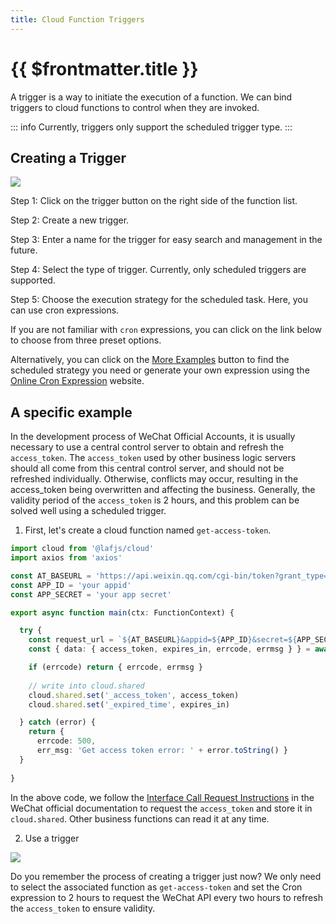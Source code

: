 ```yaml
---
title: Cloud Function Triggers
---
```


# {{ $frontmatter.title }}

A trigger is a way to initiate the execution of a function. We can bind triggers to cloud functions to control when they are invoked.

::: info
Currently, triggers only support the scheduled trigger type.
:::

## Creating a Trigger

![](/doc-images/create-injector.png)

Step 1: Click on the trigger button on the right side of the function list.

Step 2: Create a new trigger.

Step 3: Enter a name for the trigger for easy search and management in the future.

Step 4: Select the type of trigger. Currently, only scheduled triggers are supported.

Step 5: Choose the execution strategy for the scheduled task. Here, you can use cron expressions.

If you are not familiar with `cron` expressions, you can click on the link below to choose from three preset options.

Alternatively, you can click on the [More Examples](https://crontab.guru/examples.html) button to find the scheduled strategy you need or generate your own expression using the [Online Cron Expression](http://cron.ciding.cc/) website.

## A specific example

In the development process of WeChat Official Accounts, it is usually necessary to use a central control server to obtain and refresh the `access_token`. The `access_token` used by other business logic servers should all come from this central control server, and should not be refreshed individually. Otherwise, conflicts may occur, resulting in the access_token being overwritten and affecting the business.
Generally, the validity period of the `access_token` is 2 hours, and this problem can be solved well using a scheduled trigger.

1. First, let's create a cloud function named `get-access-token`.

```typescript
import cloud from '@lafjs/cloud'
import axios from 'axios'

const AT_BASEURL = 'https://api.weixin.qq.com/cgi-bin/token?grant_type=client_credential'
const APP_ID = 'your appid'
const APP_SECRET = 'your app secret'

export async function main(ctx: FunctionContext) {

  try {
    const request_url = `${AT_BASEURL}&appid=${APP_ID}&secret=${APP_SECRET}`
    const { data: { access_token, expires_in, errcode, errmsg } } = await axios.get(request_url)

    if (errcode) return { errcode, errmsg }
    
    // write into cloud.shared
    cloud.shared.set('_access_token', access_token)
    cloud.shared.set('_expired_time', expires_in)

  } catch (error) {
    return { 
      errcode: 500,
      err_msg: 'Get access token error: ' + error.toString() }
  }
  
}
```

In the above code, we follow the [Interface Call Request Instructions](https://developers.weixin.qq.com/doc/offiaccount/Basic_Information/Get_access_token.html) in the WeChat official documentation to request the `access_token` and store it in `cloud.shared`. Other business functions can read it at any time.

2. Use a trigger

![](/doc-images/use-injector.png)

Do you remember the process of creating a trigger just now? We only need to select the associated function as `get-access-token` and set the Cron expression to 2 hours to request the WeChat API every two hours to refresh the `access_token` to ensure validity.